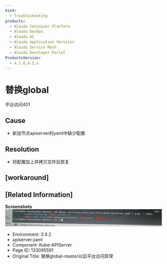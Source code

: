 ```yaml
---
kind:
  - Troubleshooting
products:
  - Alauda Container Platform
  - Alauda DevOps
  - Alauda AI
  - Alauda Application Services
  - Alauda Service Mesh
  - Alauda Developer Portal
ProductsVersion:
  - 4.1.0,4.2.x
---
```

<!-- A type of document that involves encountering a fault, diagnosing it, performing root cause analysis, and providing solutions. -->

# 替换global

平台访问401

## Cause
- 新加节点apiserver的yaml中缺少配置

## Resolution
- 将配置加上并拷贝文件后恢复

## [workaround]

## [Related Information]
**Screenshots**
![](assets/ti-huan-global-masteryi-hou-ping-tai-fang-wen-yi-chang/image_1664370156768_ah2ng.png)
- Environment: 3.4.2
- apiserver.yaml
- Component: Kube-APIServer
- Page ID: 133095591
- Original Title: 替换global-master以后平台访问异常
